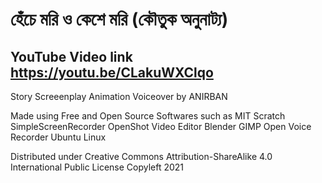 # হেঁচে মরি ও কেশে মরি (কৌতুক অনুনাট্য)

## YouTube Video link https://youtu.be/CLakuWXClqo  
   Story 
   Screeenplay 
    Animation 
    Voiceover 
      by
    ANIRBAN

Made using Free and Open Source Softwares such as 
MIT Scratch
SimpleScreenRecorder
OpenShot Video Editor
Blender
GIMP
Open Voice Recorder
Ubuntu Linux 

Distributed under Creative Commons Attribution-ShareAlike 4.0 International Public License 
Copyleft 2021

